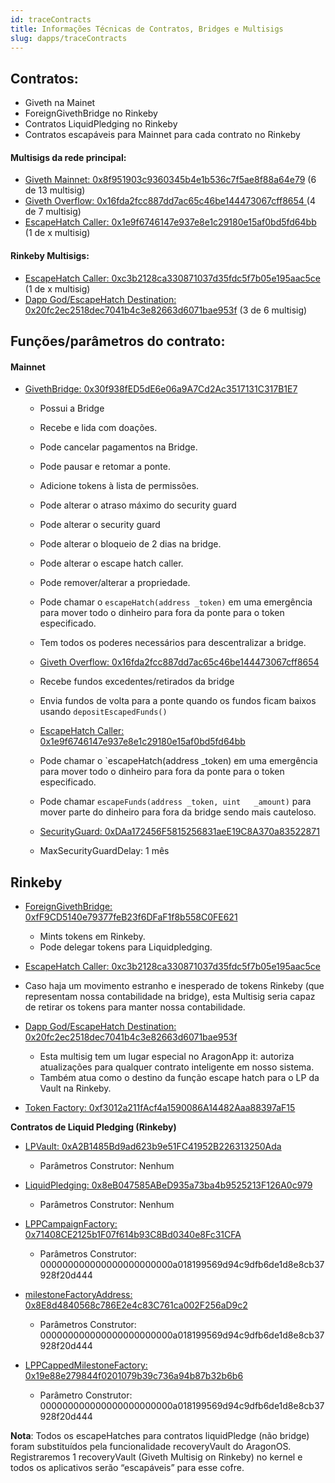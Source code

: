 ```yaml
---
id: traceContracts
title: Informações Técnicas de Contratos, Bridges e Multisigs
slug: dapps/traceContracts
---
```


## Contratos:
- Giveth na Mainet
- ForeignGivethBridge no Rinkeby
- Contratos LiquidPledging no Rinkeby
- Contratos escapáveis para Mainnet para cada contrato no Rinkeby

#### Multisigs da rede principal:
 - [Giveth Mainnet: 0x8f951903c9360345b4e1b536c7f5ae8f88a64e79](https://etherscan.io/address/0x8f951903c9360345b4e1b536c7f5ae8f88a64e79) (6 de 13 multisig)
- [Giveth Overflow: 0x16fda2fcc887dd7ac65c46be144473067cff8654 ](https://etherscan.io/address/0x16fda2fcc887dd7ac65c46be144473067cff8654)(4 de 7 multisig)
- [EscapeHatch Caller: 0x1e9f6746147e937e8e1c29180e15af0bd5fd64bb](https://etherscan.io/address/0x1e9f6746147e937e8e1c29180e15af0bd5fd64bb) (1 de x multisig)

#### Rinkeby Multisigs:

- [EscapeHatch Caller: 0xc3b2128ca330871037d35fdc5f7b05e195aac5ce](https://rinkeby.etherscan.io/address/0xc3b2128ca330871037d35fdc5f7b05e195aac5ce) (1 de x multisig) 
- [Dapp God/EscapeHatch Destination: 0x20fc2ec2518dec7041b4c3e82663d6071bae953f](https://rinkeby.etherscan.io/address/0x20fc2ec2518dec7041b4c3e82663d6071bae953f) (3 de 6 multisig)

## Funções/parâmetros do contrato:

#### Mainnet

- [GivethBridge: 0x30f938fED5dE6e06a9A7Cd2Ac3517131C317B1E7](https://etherscan.io/address/0x30f938fED5dE6e06a9A7Cd2Ac3517131C317B1E7)
  - Possui a Bridge
  - Recebe e lida com doações.
  - Pode cancelar pagamentos na Bridge.
  - Pode pausar e retomar a ponte.
  - Adicione tokens à lista de permissões.
  - Pode alterar o atraso máximo do security guard
  - Pode alterar o security guard
  - Pode alterar o bloqueio de 2 dias na bridge.
  - Pode alterar o escape hatch caller.
  - Pode remover/alterar a propriedade.
  - Pode chamar o `escapeHatch(address _token)` em uma emergência para mover todo o dinheiro para fora da ponte para o token especificado.
  - Tem todos os poderes necessários para descentralizar a bridge.
  - [Giveth Overflow: 0x16fda2fcc887dd7ac65c46be144473067cff8654](https://etherscan.io/address/0x16fda2fcc887dd7ac65c46be144473067cff8654)
  - Recebe fundos excedentes/retirados da bridge
  - Envia fundos de volta para a ponte quando os fundos ficam baixos usando `depositEscapedFunds()`
  - [EscapeHatch Caller: 0x1e9f6746147e937e8e1c29180e15af0bd5fd64bb](https://etherscan.io/address/0x1e9f6746147e937e8e1c29180e15af0bd5fd64bb)

  - Pode chamar o `escapeHatch(address _token) em uma emergência para mover todo o dinheiro para fora da ponte para o token especificado.
  - Pode chamar `escapeFunds(address _token, uint   _amount)` para mover parte do dinheiro para fora da bridge sendo mais cauteloso.

  - [SecurityGuard: 0xDAa172456F5815256831aeE19C8A370a83522871](https://etherscan.io/address/0xDAa172456F5815256831aeE19C8A370a83522871)
  - MaxSecurityGuardDelay: 1 mês

## Rinkeby

- [ForeignGivethBridge: 0xfF9CD5140e79377feB23f6DFaF1f8b558C0FE621](https://rinkeby.etherscan.io/address/0xff9cd5140e79377feb23f6dfaf1f8b558c0fe621)
  - Mints tokens em Rinkeby.
  - Pode delegar tokens para Liquidpledging.

- [EscapeHatch Caller: 0xc3b2128ca330871037d35fdc5f7b05e195aac5ce](https://rinkeby.etherscan.io/address/0xc3b2128ca330871037d35fdc5f7b05e195aac5ce)

- Caso haja um movimento estranho e inesperado de tokens Rinkeby (que representam nossa contabilidade na bridge), esta Multisig seria capaz de retirar os tokens para manter nossa contabilidade.

- [Dapp God/EscapeHatch Destination: 0x20fc2ec2518dec7041b4c3e82663d6071bae953f](https://rinkeby.etherscan.io/address/0x20fc2ec2518dec7041b4c3e82663d6071bae953f)

  - Esta multisig tem um lugar especial no AragonApp it: autoriza atualizações para qualquer contrato inteligente em nosso sistema.
  - Também atua como o destino da função escape hatch para o LP da Vault na Rinkeby.

- [Token Factory: 0xf3012a211fAcf4a1590086A14482Aaa88397aF15](https://rinkeby.etherscan.io/address/0xf3012a211facf4a1590086a14482aaa88397af15)

**Contratos de Liquid Pledging (Rinkeby)**

- [LPVault: 0xA2B1485Bd9ad623b9e51FC41952B226313250Ada](https://rinkeby.etherscan.io/address/0xa2b1485bd9ad623b9e51fc41952b226313250ada)

  - Parâmetros Construtor: Nenhum

- [LiquidPledging: 0x8eB047585ABeD935a73ba4b9525213F126A0c979](https://rinkeby.etherscan.io/address/0x8eb047585abed935a73ba4b9525213f126a0c979)
  - Parâmetros Construtor: Nenhum


- [LPPCampaignFactory: 0x71408CE2125b1F07f614b93C8Bd0340e8Fc31CFA](https://rinkeby.etherscan.io/address/0x71408CE2125b1F07f614b93C8Bd0340e8Fc31CFA)

  - Parâmetros Construtor: 000000000000000000000000a018199569d94c9dfb6de1d8e8cb37928f20d444

- [milestoneFactoryAddress: 0x8E8d4840568c786E2e4c83C761ca002F256aD9c2](https://rinkeby.etherscan.io/address/0x8e8d4840568c786e2e4c83c761ca002f256ad9c2)

  - Parâmetros Construtor: 000000000000000000000000a018199569d94c9dfb6de1d8e8cb37928f20d444
- [LPPCappedMilestoneFactory: 0x19e88e279844f0201079b39c736a94b87b32b6b6](https://rinkeby.etherscan.io/address/0x19e88e279844f0201079b39c736a94b87b32b6b6)

  - Parâmetro Construtor: 000000000000000000000000a018199569d94c9dfb6de1d8e8cb37928f20d444

**Nota**: Todos os escapeHatches para contratos liquidPledge (não bridge) foram substituídos pela funcionalidade recoveryVault do AragonOS. Registraremos 1 recoveryVault (Giveth Multisig on Rinkeby) no kernel e todos os aplicativos serão “escapáveis” para esse cofre.




